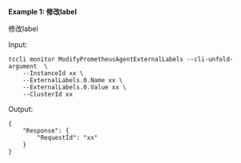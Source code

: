 **Example 1: 修改label**

修改label

Input: 

```
tccli monitor ModifyPrometheusAgentExternalLabels --cli-unfold-argument  \
    --InstanceId xx \
    --ExternalLabels.0.Name xx \
    --ExternalLabels.0.Value xx \
    --ClusterId xx
```

Output: 
```
{
    "Response": {
        "RequestId": "xx"
    }
}
```

